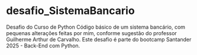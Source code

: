 # desafio_SistemaBancario
Desafio do Curso de Python
Código básico de um sistema bancário, com pequenas alterações feitas por mim, conforme sugestão do professor Guilherme Arthur de Carvalho. Este desafio é parte do bootcamp Santander 2025 - Back-End com Python.


